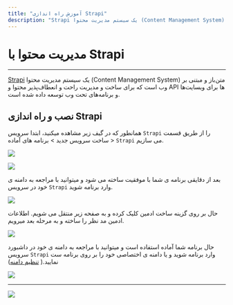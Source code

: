 ```yaml
---
title: "آموزش راه اندازی Strapi"
description: "Strapi یک سیستم مدیریت محتوا (Content Management System) متن‌باز و مبتنی بر وب است که برای ساخت و مدیریت راحت و انعطاف‌پذیر محتوا و API‌ها برای وبسایت‌ها و برنامه‌های تحت وب توسعه داده شده است."
---
```


# مدیریت محتوا با Strapi
---

[Strapi](https://chabokan.net/services/strapi/) یک سیستم مدیریت محتوا (Content Management System) متن‌باز و مبتنی بر وب است که برای ساخت و مدیریت راحت و انعطاف‌پذیر محتوا و API‌ ‌ها برای وبسایت‌ها و برنامه‌های تحت وب توسعه داده شده است.

## نصب و راه اندازی Strapi

همانطور که در گیف زیر مشاهده میکنید، ابتدا سرویس `Strapi` را از طریق قسمت ساخت سرویس جدید > برنامه های آماده > `Strapi` می سازیم.

![](https://s1.chabokan.net/docs/gifs/strapi-install.gif)

![](https://s1.chabokan.net/docs/images/strapi-1.jpg)

بعد از دقایقی برنامه ی شما با موفقیت ساخته می شود و میتوانید با مراجعه به دامنه ی خود در سرویس `Strapi` وارد برنامه شوید.

![](https://s1.chabokan.net/docs/images/strapi-2.jpg)

حال بر روی گزینه ساخت ادمین کلیک کرده و به صفحه زیر منتقل می شویم. اطلاعات ادمین مد نظر را ساخته و به مرحله بعد میرویم.

![](https://s1.chabokan.net/docs/images/strapi-4.jpg)

حال برنامه شما آماده استفاده است و میتوانید با مراجعه به دامنه ی خود در داشبورد سرویس `Strapi` وارد برنامه شوید و یا دامنه ی اختصاصی خود را بر روی برنامه ست نمایید.( [تنظیم دامنه](https://docs.chabokan.net/domains/))

![](https://s1.chabokan.net/docs/images/strapi-5.jpg)

---
<a href="https://hub.chabokan.net/fa/services/create/strapi" ><img src="https://s1.chabokan.net/docs/images/strapi-banner.png" /></a>